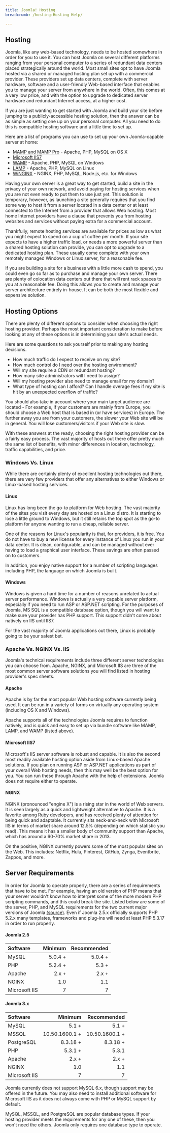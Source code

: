 ```yaml
---
title: Joomla! Hosting
breadcrumb: /hosting:Hosting Help/

---
```


Hosting
-----

Joomla, like any web-based technology, needs to be hosted somewhere in order for you to use it. You can host Joomla on several different platforms ranging from your personal computer to a series of redundant data centers placed strategically around the world. Most small sites opt to have Joomla hosted via a shared or managed hosting plan set up with a commercial provider. These providers set up data centers, complete with server hardware, software and a user-friendly Web-based interface that enables you to manage your server from anywhere in the world. Often, this comes at a very low price, and with the option to upgrade to dedicated server hardware and redundant Internet access, at a higher cost.

If you are just wanting to get started with Joomla and build your site before jumping to a publicly-accessible hosting solution, then the answer can be as simple as setting one up on your personal computer. All you need to do this is compatible hosting software and a little time to set up. 

Here are a list of programs you can use to set up your own Joomla-capable server at home:

* [MAMP and MAMP Pro](http://www.mamp.info/en/index.html) - Apache, PHP, MySQL on OS X
* [Microsoft IIS7](http://www.iis.net/)
* [WAMP](http://www.wampserver.com/en/) - Apache, PHP, MySQL on Windows
* [LAMP](http://en.wikipedia.org/wiki/LAMP_%28software_bundle%29) - Apache, PHP, MySQL on Linux
* [WiNGINX](http://wiNGINX.com/) - NGINX, PHP, MySQL, Node.js, etc. for Windows

Having your own server is a great way to get started, build a site in the privacy of your own network, and avoid paying for hosting services when you are not even ready to put them to use just yet. This solution is temporary, however, as launching a site generally requires that you find some way to host it from a server located in a data center or at least connected to the Internet from a provider that allows Web hosting. Most home Internet providers have a clause that prevents you from hosting websites and services without paying extra for a commercial account.

Thankfully, remote hosting services are available for prices as low as what you might expect to spend on a cup of coffee per month. If your site expects to have a higher traffic load, or needs a more powerful server than a shared hosting solution can provide, you can opt to upgrade to a dedicated hosting plan. These usually come complete with your own remotely managed Windows or Linux server, for a reasonable fee.

If you are building a site for a business with a little more cash to spend, you could even go so far as to purchase and manage your own server. There are plenty of colocation data centers out there that will rent rack spaces to you at a reasonable fee. Doing this allows you to create and manage your server architecture entirely in-house. It can be both the most flexible and expensive solution.

Hosting Options
--------------

There are plenty of different options to consider when choosing the right hosting provider. Perhaps the most important consideration to make before looking at any of these options is in determining your site's actual needs.

Here are some questions to ask yourself prior to making any hosting decisions.
* How much traffic do I expect to receive on my site?
* How much control do I need over the hosting environment?
* Will my site require a CDN or redundant hosting?
* How many site administrators will I need to assign?
* Will my hosting provider also need to manage email for my domain?
* What type of hosting can I afford? Can I handle overage fees if my site is hit by an unexpected overflow of traffic?

You should also take in account where your main target audience are located - For example, if your customers are mainly from Europe, you should choose a Web host that is based in (or have services) in Europe. The further away you are from your customers, the slower your Web site will be in general. You will lose customers/visitors if your Web site is slow.

With these answers at the ready, choosing the right hosting provider can be a fairly easy process. The vast majority of hosts out there offer pretty much the same list of benefits, with minor differences in location, technology, traffic capabilities, and price.

### Windows Vs. Linux

While there are certainly plenty of excellent hosting technologies out there, there are very few providers that offer any alternatives to either Windows or Linux-based hosting services.

#### Linux

Linux has long been the go-to platform for Web hosting. The vast majority of the sites you visit every day are hosted on a Linux distro. It is starting to lose a little ground to Windows, but it still retains the top spot as the go-to platform for anyone wanting to run a cheap, reliable server.

One of the reasons for Linux's popularity is that, for providers, it is free. You do not have to buy a new license for every instance of Linux you run in your data center. It is clean, configurable, and can be managed without ever having to load a graphical user interface. These savings are often passed on to customers.

In addition, you enjoy native support for a number of scripting languages including PHP, the language on which Joomla is built.

#### Windows

Windows is given a hard time for a number of reasons unrelated to actual server performance. Windows is actually a very capable server platform, especially if you need to run ASP or ASP.NET scripting. For the purposes of Joomla, MS SQL is a compatible database option, though you will want to make sure your provider has PHP support. This support didn't come about natively on IIS until IIS7.

For the vast majority of Joomla applications out there, Linux is probably going to be your safest bet.

### Apache Vs. NGINX Vs. IIS

Joomla's technical requirements include three different server technologies you can choose from. Apache, NGINX, and Microsoft IIS are three of the most common server software solutions you will find listed in hosting provider's spec sheets.

#### Apache

Apache is by far the most popular Web hosting software currently being used. It can be run in a variety of forms on virtually any operating system (including OS X and Windows).

Apache supports all of the technologies Joomla requires to function natively, and is quick and easy to set up via bundle software like MAMP, LAMP, and WAMP (listed above).

#### Microsoft IIS7

Microsoft's IIS server software is robust and capable. It is also the second most readily available hosting option aside from Linux-based Apache solutions. If you plan on running ASP or ASP.NET applications as part of your overall Web hosting needs, then this may well be the best option for you. You can run these through Apache with the help of extensions. Joomla does not require either to operate.

#### NGINX

NGINX (pronounced "engine X") is a rising star in the world of Web servers. It is seen largely as a quick and lightweight alternative to Apache. It is a favorite among Ruby developers, and has received plenty of attention for being quick and adaptable. It currently sits neck-and-neck with Microsoft IIS in terms of market share around 12.5% (depending on which statistic you read). This means it has a smaller body of community support than Apache, which has around a 60-70% market share in 2013.

On the positive, NGINX currently powers some of the most popular sites on the Web. This includes: Netflix, Hulu, Pinterest, GitHub, Zynga, Eventbrite, Zappos, and more.


Server Requirements
--------------

In order for Joomla to operate properly, there are a series of requirements that have to be met. For example, having an old version of PHP means that your server wouldn't know how to interpret some of the more modern PHP scripting commands, and this could break the site. Listed below are some of the server, PHP, and MySQL requirements for the two current major versions of Joomla [(source)](http://www.joomla.org/technical-requirements.html). Even if Joomla 2.5.x officially supports PHP 5.2.x many templates, frameworks and plug-ins will need at least PHP 5.3.17 in order to run properly.

#### Joomla 2.5

| Software      | Minimum       | Recommended |
| :------------ |--------------:| ---------:  |
| MySQL         | 5.0.4 +       | 5.0.4 +     |
| PHP           | 5.2.4 +       | 5.3 +       |
| Apache        | 2.x +         | 2.x +       |
| NGINX         | 1.0           | 1.1         |
| Microsoft IIS | 7             | 7           |

#### Joomla 3.x

| Software      | Minimum       |  Recommended  |
| :------------ |--------------:| ------------: |
| MySQL         | 5.1 +         | 5.1 +         |
| MSSQL         | 10.50.1600.1 +| 10.50.1600.1 +|
| PostgreSQL    | 8.3.18 +      | 8.3.18 +      |
| PHP           | 5.3.1 +       | 5.3.1         |
| Apache        | 2.x +         | 2.x +         |
| NGINX         | 1.0           | 1.1           |
| Microsoft IIS | 7             | 7             |

Joomla currently does not support MySQL 6.x, though support may be offered in the future. You may also need to install additional software for Microsoft IIS as it does not always come with PHP or MySQL support by default.

MySQL, MSSQL, and PostgreSQL are popular database types. If your hosting provider meets the requirements for any one of these, then you won't need the others. Joomla only requires one database type to operate.
